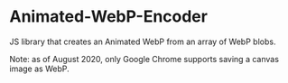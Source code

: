 # Animated-WebP-Encoder
JS library that creates an Animated WebP from an array of WebP blobs.

Note: as of August 2020, only Google Chrome supports saving a canvas image as WebP.

